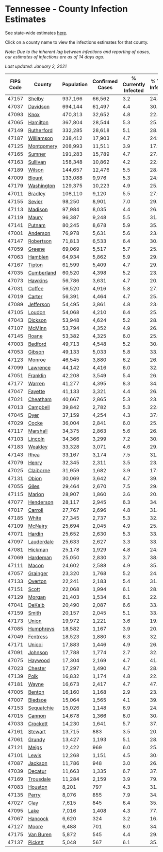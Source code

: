 # Tennessee - County Infection Estimates

See state-wide estimates [here](/infections/us-tn).

Click on a county name to view the infections estimates for that county.

*Note: Due to the inherent lag between infections and reporting of cases, our estimates of infections are as of 14 days ago.*

*Last updated: January 2, 2021*

|   FIPS Code |                   County |   Population |   Confirmed Cases |   % Currently Infected |   % Total Infected |
|-------------|--------------------------|--------------|-------------------|------------------------|--------------------|
|       47157 |         [Shelby](shelby) |      937,166 |            66,562 |                    3.2 |               24.4 |
|       47037 |     [Davidson](davidson) |      694,144 |            61,497 |                    4.4 |               30.3 |
|       47093 |             [Knox](knox) |      470,313 |            32,652 |                    4.8 |               22.4 |
|       47065 |     [Hamilton](hamilton) |      367,804 |            28,544 |                    5.3 |               25.2 |
|       47149 | [Rutherford](rutherford) |      332,285 |            28,618 |                    5.1 |               28.5 |
|       47187 | [Williamson](williamson) |      238,412 |            17,903 |                    4.7 |               24.9 |
|       47125 | [Montgomery](montgomery) |      208,993 |            11,511 |                    3.9 |               17.9 |
|       47165 |         [Sumner](sumner) |      191,283 |            15,789 |                    4.7 |               27.8 |
|       47163 |     [Sullivan](sullivan) |      158,348 |            10,862 |                    4.2 |               22.0 |
|       47189 |         [Wilson](wilson) |      144,657 |            12,476 |                    5.5 |               28.4 |
|       47009 |         [Blount](blount) |      133,088 |             9,976 |                    5.3 |               24.0 |
|       47179 | [Washington](washington) |      129,375 |            10,223 |                    4.9 |               25.5 |
|       47011 |       [Bradley](bradley) |      108,110 |             9,120 |                    5.5 |               27.6 |
|       47155 |         [Sevier](sevier) |       98,250 |             8,901 |                    7.0 |               29.7 |
|       47113 |       [Madison](madison) |       97,984 |             8,035 |                    4.4 |               26.5 |
|       47119 |           [Maury](maury) |       96,387 |             9,248 |                    5.5 |               31.1 |
|       47141 |         [Putnam](putnam) |       80,245 |             8,678 |                    5.9 |               35.7 |
|       47001 |     [Anderson](anderson) |       76,978 |             5,631 |                    5.6 |               23.6 |
|       47147 |   [Robertson](robertson) |       71,813 |             6,533 |                    6.4 |               30.4 |
|       47059 |         [Greene](greene) |       69,069 |             5,517 |                    5.7 |               25.7 |
|       47063 |       [Hamblen](hamblen) |       64,934 |             5,862 |                    5.9 |               29.6 |
|       47167 |         [Tipton](tipton) |       61,599 |             5,409 |                    4.7 |               29.3 |
|       47035 | [Cumberland](cumberland) |       60,520 |             4,398 |                    5.2 |               23.5 |
|       47073 |       [Hawkins](hawkins) |       56,786 |             3,631 |                    4.7 |               20.7 |
|       47031 |         [Coffee](coffee) |       56,520 |             4,916 |                    5.8 |               27.9 |
|       47019 |         [Carter](carter) |       56,391 |             4,464 |                    4.7 |               25.4 |
|       47089 |   [Jefferson](jefferson) |       54,495 |             3,861 |                    4.8 |               23.0 |
|       47105 |         [Loudon](loudon) |       54,068 |             4,210 |                    6.4 |               25.2 |
|       47043 |       [Dickson](dickson) |       53,948 |             4,624 |                    5.2 |               28.1 |
|       47107 |         [McMinn](mcminn) |       53,794 |             4,352 |                    4.9 |               26.3 |
|       47145 |           [Roane](roane) |       53,382 |             4,325 |                    6.0 |               25.9 |
|       47003 |       [Bedford](bedford) |       49,713 |             4,548 |                    5.2 |               30.4 |
|       47053 |         [Gibson](gibson) |       49,133 |             5,033 |                    5.8 |               33.1 |
|       47123 |         [Monroe](monroe) |       46,545 |             3,880 |                    6.2 |               26.7 |
|       47099 |     [Lawrence](lawrence) |       44,142 |             4,416 |                    6.0 |               32.2 |
|       47051 |     [Franklin](franklin) |       42,208 |             3,549 |                    5.4 |               26.9 |
|       47177 |         [Warren](warren) |       41,277 |             4,395 |                    8.3 |               34.5 |
|       47047 |       [Fayette](fayette) |       41,133 |             3,321 |                    4.4 |               26.7 |
|       47021 |     [Cheatham](cheatham) |       40,667 |             2,865 |                    5.3 |               23.2 |
|       47013 |     [Campbell](campbell) |       39,842 |             2,782 |                    5.3 |               22.0 |
|       47045 |             [Dyer](dyer) |       37,159 |             4,254 |                    4.3 |               37.0 |
|       47029 |           [Cocke](cocke) |       36,004 |             2,841 |                    6.0 |               25.5 |
|       47117 |     [Marshall](marshall) |       34,375 |             2,863 |                    5.6 |               26.7 |
|       47103 |       [Lincoln](lincoln) |       34,366 |             3,299 |                    7.2 |               30.6 |
|       47183 |       [Weakley](weakley) |       33,328 |             3,071 |                    4.6 |               29.8 |
|       47143 |             [Rhea](rhea) |       33,167 |             3,174 |                    7.5 |               31.1 |
|       47079 |           [Henry](henry) |       32,345 |             2,311 |                    3.5 |               23.3 |
|       47025 |   [Claiborne](claiborne) |       31,959 |             1,682 |                    3.9 |               17.0 |
|       47131 |           [Obion](obion) |       30,069 |             3,642 |                    4.7 |               39.1 |
|       47055 |           [Giles](giles) |       29,464 |             2,670 |                    7.5 |               29.0 |
|       47115 |         [Marion](marion) |       28,907 |             1,860 |                    3.6 |               20.8 |
|       47077 |   [Henderson](henderson) |       28,117 |             2,945 |                    6.3 |               34.1 |
|       47017 |       [Carroll](carroll) |       27,767 |             2,696 |                    4.8 |               31.4 |
|       47185 |           [White](white) |       27,345 |             2,737 |                    5.3 |               32.2 |
|       47109 |       [McNairy](mcnairy) |       25,694 |             2,045 |                    4.9 |               25.8 |
|       47071 |         [Hardin](hardin) |       25,652 |             2,630 |                    5.3 |               33.1 |
|       47097 | [Lauderdale](lauderdale) |       25,633 |             2,627 |                    3.3 |               33.5 |
|       47081 |       [Hickman](hickman) |       25,178 |             1,929 |                    4.8 |               24.6 |
|       47069 |     [Hardeman](hardeman) |       25,050 |             2,830 |                    3.7 |               38.0 |
|       47111 |           [Macon](macon) |       24,602 |             2,588 |                    4.9 |               35.4 |
|       47057 |     [Grainger](grainger) |       23,320 |             1,768 |                    5.2 |               24.5 |
|       47133 |       [Overton](overton) |       22,241 |             2,183 |                    5.4 |               31.2 |
|       47151 |           [Scott](scott) |       22,068 |             1,994 |                    6.1 |               28.9 |
|       47129 |         [Morgan](morgan) |       21,403 |             1,534 |                    6.1 |               22.8 |
|       47041 |         [DeKalb](dekalb) |       20,490 |             2,087 |                    6.6 |               33.4 |
|       47159 |           [Smith](smith) |       20,157 |             2,045 |                    5.1 |               33.4 |
|       47173 |           [Union](union) |       19,972 |             1,221 |                    3.6 |               19.6 |
|       47085 |   [Humphreys](humphreys) |       18,582 |             1,167 |                    3.9 |               20.3 |
|       47049 |     [Fentress](fentress) |       18,523 |             1,880 |                    6.3 |               32.2 |
|       47171 |         [Unicoi](unicoi) |       17,883 |             1,446 |                    4.9 |               26.1 |
|       47091 |       [Johnson](johnson) |       17,788 |             1,774 |                    2.7 |               32.1 |
|       47075 |       [Haywood](haywood) |       17,304 |             2,169 |                    4.7 |               41.3 |
|       47023 |       [Chester](chester) |       17,297 |             1,490 |                    4.7 |               28.0 |
|       47139 |             [Polk](polk) |       16,832 |             1,174 |                    4.8 |               22.5 |
|       47181 |           [Wayne](wayne) |       16,673 |             2,417 |                    4.7 |               47.5 |
|       47005 |         [Benton](benton) |       16,160 |             1,168 |                    2.9 |               23.7 |
|       47007 |       [Bledsoe](bledsoe) |       15,064 |             1,565 |                    4.1 |               39.1 |
|       47153 | [Sequatchie](sequatchie) |       15,026 |             1,148 |                    6.9 |               24.7 |
|       47015 |         [Cannon](cannon) |       14,678 |             1,366 |                    6.0 |               30.4 |
|       47033 |     [Crockett](crockett) |       14,230 |             1,641 |                    5.7 |               37.1 |
|       47161 |       [Stewart](stewart) |       13,715 |               883 |                    3.5 |               20.5 |
|       47061 |         [Grundy](grundy) |       13,427 |             1,193 |                    5.1 |               28.7 |
|       47121 |           [Meigs](meigs) |       12,422 |               969 |                    6.0 |               25.1 |
|       47101 |           [Lewis](lewis) |       12,268 |             1,151 |                    4.5 |               30.0 |
|       47087 |       [Jackson](jackson) |       11,786 |               948 |                    3.0 |               26.2 |
|       47039 |       [Decatur](decatur) |       11,663 |             1,335 |                    6.7 |               37.1 |
|       47169 |   [Trousdale](trousdale) |       11,284 |             2,159 |                    3.9 |               79.7 |
|       47083 |       [Houston](houston) |        8,201 |               797 |                    4.3 |               31.1 |
|       47135 |           [Perry](perry) |        8,076 |               855 |                    7.9 |               34.3 |
|       47027 |             [Clay](clay) |        7,615 |               845 |                    6.4 |               35.5 |
|       47095 |             [Lake](lake) |        7,016 |             1,408 |                    4.3 |               77.2 |
|       47067 |       [Hancock](hancock) |        6,620 |               324 |                    3.2 |               16.4 |
|       47127 |           [Moore](moore) |        6,488 |               701 |                    8.0 |               34.1 |
|       47175 |   [Van Buren](van-buren) |        5,872 |               545 |                    4.4 |               29.9 |
|       47137 |       [Pickett](pickett) |        5,048 |               567 |                    6.1 |               35.3 |